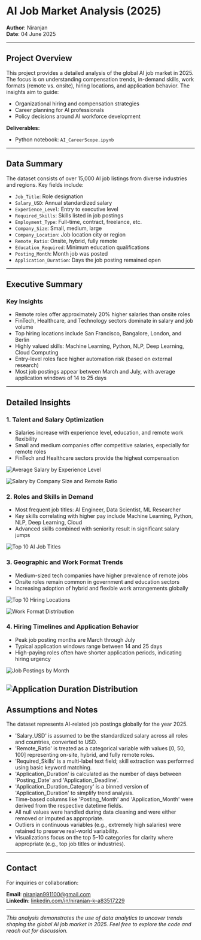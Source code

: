 # AI Job Market Analysis (2025)

**Author**: Niranjan  
**Date**: 04 June 2025


---

## Project Overview

This project provides a detailed analysis of the global AI job market in 2025. The focus is on understanding compensation trends, in-demand skills, work formats (remote vs. onsite), hiring locations, and application behavior. The insights aim to guide:

- Organizational hiring and compensation strategies  
- Career planning for AI professionals  
- Policy decisions around AI workforce development  

**Deliverables:**  
- Python notebook: `AI_CareerScope.ipynb`  

---

## Data Summary

The dataset consists of over 15,000 AI job listings from diverse industries and regions. Key fields include:

- `Job_Title`: Role designation  
- `Salary_USD`: Annual standardized salary  
- `Experience_Level`: Entry to executive level  
- `Required_Skills`: Skills listed in job postings  
- `Employment_Type`: Full-time, contract, freelance, etc.  
- `Company_Size`: Small, medium, large  
- `Company_Location`: Job location city or region  
- `Remote_Ratio`: Onsite, hybrid, fully remote  
- `Education_Required`: Minimum education qualifications  
- `Posting_Month`: Month job was posted  
- `Application_Duration`: Days the job posting remained open  

---

## Executive Summary

### Key Insights

- Remote roles offer approximately 20% higher salaries than onsite roles  
- FinTech, Healthcare, and Technology sectors dominate in salary and job volume  
- Top hiring locations include San Francisco, Bangalore, London, and Berlin  
- Highly valued skills: Machine Learning, Python, NLP, Deep Learning, Cloud Computing  
- Entry-level roles face higher automation risk (based on external research)  
- Most job postings appear between March and July, with average application windows of 14 to 25 days  

---

## Detailed Insights

### 1. Talent and Salary Optimization

- Salaries increase with experience level, education, and remote work flexibility  
- Small and medium companies offer competitive salaries, especially for remote roles  
- FinTech and Healthcare sectors provide the highest compensation

![Average Salary by Experience Level](image/salary_by_experience.png)

![Salary by Company Size and Remote Ratio](image/salary_company_remote.png)

### 2. Roles and Skills in Demand

- Most frequent job titles: AI Engineer, Data Scientist, ML Researcher  
- Key skills correlating with higher pay include Machine Learning, Python, NLP, Deep Learning, Cloud  
- Advanced skills combined with seniority result in significant salary jumps

![Top 10 AI Job Titles](image/top_job_titles.png)

### 3. Geographic and Work Format Trends

- Medium-sized tech companies have higher prevalence of remote jobs  
- Onsite roles remain common in government and education sectors  
- Increasing adoption of hybrid and flexible work arrangements globally  

![Top 10 Hiring Locations](image/top_hiring_locations.png)

![Work Format Distribution](image/work_format_distribution.png)

### 4. Hiring Timelines and Application Behavior

- Peak job posting months are March through July  
- Typical application windows range between 14 and 25 days  
- High-paying roles often have shorter application periods, indicating hiring urgency  

![Job Postings by Month](image/job_postings_by_month.png)

![Application Duration Distribution](image/application_duration_distribution.png)
---

## Assumptions and Notes

The dataset represents AI-related job postings globally for the year 2025. 
- 'Salary_USD' is assumed to be the standardized salary across all roles and countries, converted to USD.
- 'Remote_Ratio' is treated as a categorical variable with values [0, 50, 100] representing on-site, hybrid, and fully remote roles.
-  'Required_Skills' is a multi-label text field; skill extraction was performed using basic keyword matching.
- 'Application_Duration' is calculated as the number of days between 'Posting_Date' and 'Application_Deadline'.
- 'Application_Duration_Category' is a binned version of 'Application_Duration' to simplify trend analysis.
- Time-based columns like 'Posting_Month' and 'Application_Month' were derived from the respective datetime fields.
- All null values were handled during data cleaning and were either removed or imputed as appropriate.
- Outliers in continuous variables (e.g., extremely high salaries) were retained to preserve real-world variability.
- Visualizations focus on the top 5–10 categories for clarity where appropriate (e.g., top job titles or industries). 

---

## Contact

For inquiries or collaboration:  

**Email**: [niranjan991100@gmail.com](mailto:niranjan991100@gmail.com)  
**LinkedIn**: [linkedin.com/in/niranjan-k-a83517229](https://www.linkedin.com/in/niranjan-k-a83517229/)

---

*This analysis demonstrates the use of data analytics to uncover trends shaping the global AI job market in 2025. Feel free to explore the code and reach out for discussion.*

